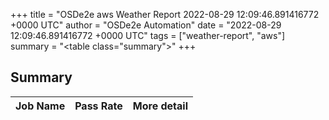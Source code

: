 +++
title = "OSDe2e aws Weather Report 2022-08-29 12:09:46.891416772 +0000 UTC"
author = "OSDe2e Automation"
date = "2022-08-29 12:09:46.891416772 +0000 UTC"
tags = ["weather-report", "aws"]
summary = "<table class=\"summary\"></table>"
+++
## Summary

| Job Name | Pass Rate | More detail |
|----------|-----------|-------------|




